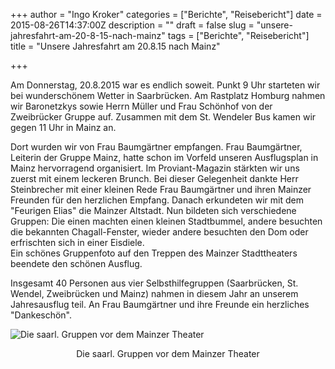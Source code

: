 +++
author = "Ingo Kroker"
categories = ["Berichte", "Reisebericht"]
date = 2015-08-26T14:37:00Z
description = ""
draft = false
slug = "unsere-jahresfahrt-am-20-8-15-nach-mainz"
tags = ["Berichte", "Reisebericht"]
title = "Unsere Jahresfahrt am 20.8.15 nach Mainz"

+++

Am Donnerstag, 20.8.2015 war es endlich soweit. Punkt 9 Uhr starteten wir bei wunderschönem Wetter in Saarbrücken. Am Rastplatz Homburg nahmen wir Baronetzkys sowie Herrn Müller und Frau Schönhof von der Zweibrücker Gruppe auf. Zusammen mit dem St. Wendeler Bus kamen wir gegen 11 Uhr in Mainz an.

Dort wurden wir von Frau Baumgärtner empfangen. Frau Baumgärtner, Leiterin der Gruppe Mainz, hatte schon im Vorfeld unseren Ausflugsplan in Mainz hervorragend organisiert.
Im Proviant-Magazin stärkten wir uns zuerst mit einem leckeren Brunch. Bei dieser Gelegenheit dankte Herr Steinbrecher mit einer kleinen Rede Frau Baumgärtner und ihren Mainzer Freunden für den herzlichen Empfang. Danach erkundeten wir mit dem "Feurigen Elias" die Mainzer Altstadt. Nun bildeten sich verschiedene Gruppen:
Die einen machten einen kleinen Stadtbummel, 
andere besuchten die bekannten Chagall-Fenster,  wieder andere besuchten den Dom oder erfrischten sich in einer Eisdiele.  
Ein schönes Gruppenfoto auf den Treppen des Mainzer Stadttheaters beendete den schönen Ausflug.

Insgesamt 40 Personen aus vier Selbsthilfegruppen (Saarbrücken, St. Wendel, Zweibrücken und Mainz) nahmen in diesem Jahr an unserem Jahresausflug teil.
An Frau Baumgärtner und ihre Freunde ein herzliches "Dankeschön".    

![Die saarl. Gruppen vor dem Mainzer Theater](/content/images/2015/08/Kroker_150820_21965.jpg)<p style='text-align: center;'>Die saarl. Gruppen vor dem Mainzer Theater</p>